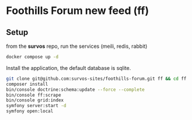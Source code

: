 # Foothills Forum new feed (ff)

## Setup

from the __survos__ repo, run the services (meili, redis, rabbit)
```bash
docker compose up -d
```

Install the application, the default database is sqlite.

```bash
git clone git@github.com:survos-sites/foothills-forum.git ff && cd ff
composer install
bin/console doctrine:schema:update --force --complete
bin/console ff:scrape
bin/console grid:index
symfony server:start -d
symfony open:local 
```


